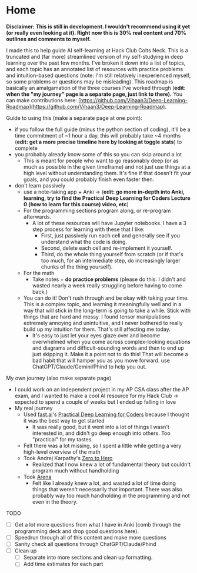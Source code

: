 # Home

**Disclaimer: This is still in development. I wouldn't recommend using it yet (or really even looking at it). Right now this is 30% real content and 70% outlines and comments to myself.**&#x20;

I made this to help guide AI self-learning at Hack Club Colts Neck. This is a truncated and (far more) streamlined version of my self-studying in deep learning over the past few months. I've broken it down into a list of topics, and each topic has an annotated list of resources with practice problems and intuition-based questions (note: I'm still relatively inexperienced myself, so some problems or questions may be misleading). This roadmap is basically an amalgamation of the three courses I've worked through (**edit: when the "my journey" page is a separate page, just link to there).** You can make contributions here: [https://github.com/Vihaan3/Deep-Learning-Roadmap](https://github.com/Vihaan3/Deep-Learning-Roadmap).

Guide to using this (make a separate page at one point):&#x20;

* if you follow the full guide (minus the python section of coding), it'll be a time commitment of \~1 hour a day, this will probably take \~4 months (**edit: get a more precise timeline here by looking at toggle stats**) to complete&#x20;
* you probably already know some of this so you can skip around a lot
  * This is meant for people who want to go reasonably deep (or as much as possible in the given timeframe) and not just use things at a high level without understanding them. It's fine if that doesn't fit your goals, and you could probably finish even faster then.&#x20;
* don't learn passively
  * use a note-taking app + Anki -> (**edit: go more in-depth into Anki, learning, try to find the Practical Deep Learning for Coders Lecture 0 (how to learn for this course) video, etc**)
  * For the programming sections program along, or re-program afterwards.&#x20;
    * A lot of these resources will have Jupyter notebooks. I have a 3 step process for learning with these that I like:
      * First, just passively run each cell and generally see if you understand what the code is doing.&#x20;
      * Second, delete each cell and re-implement it yourself.&#x20;
      * Third, do the whole thing yourself from scratch (or if that's too much, for an intermediate step, do increasingly larger chunks of the thing yourself).&#x20;
  * For the math&#x20;
    * Take notes + **do practice problems** (please do this. I didn't and wasted nearly a week really struggling before having to come back.)
  * You can do it! Don't rush through and be okay with taking your time. This is a complex topic, and learning it meaningfully well and in a way that will stick in the long-term is going to take a while. Stick with things that are hard and messy. I found tensor manipulations extremely annoying and unintuitive, and I never bothered to really build up my intuition for them. That's still affecting me today.&#x20;
    * It's easy to just let your eyes glaze over and become overwhelmed when you come across complex-looking equations and diagrams and difficult-sounding words and then to end up just skipping it. Make it a point not to do this! That will become a bad habit that will hamper you as you move forward. use ChatGPT/Claude/Gemini/Phind to help you out.&#x20;

My own journey (also make separate page)

* I could work on an independent project in my AP CSA class after the AP exam, and I wanted to make a cool AI resource for my Hack Club -> expected to spend a couple of weeks but I ended up falling in love
* My real journey
  * Used [fast.ai](https://www.fast.ai/)'s [Practical Deep Learning for Coders](https://course.fast.ai/) because I thought it was the best way to get started
    * It was really good, but it went into a lot of things I wasn't interested in, and didn't go deep enough into others. Too "practical" for my tastes.&#x20;
  * Felt there was a lot missing, so I spent a little while getting a very high-level overview of the math
  * Took Andrej Karpathy's [Zero to Hero](https://karpathy.ai/zero-to-hero.html)&#x20;
    * Realized that I now knew a lot of fundamental theory but couldn't program much without handholding&#x20;
  * Took [Arena](https://www.arena.education/)
    * Felt like I already knew a lot, and wasted a lot of time doing things that weren't necessarily that  important. There was also probably way too much handholding in the programming and not even in the theory. &#x20;

TODO

* [ ] Get a lot more questions from what I have in Anki (comb through the programming deck and drop good questions here).&#x20;
* [ ] Speedrun through all of this content and make more questions
* [ ] Sanity check all questions through ChatGPT/Claude/Phind
* [ ] Clean up
  * [ ] Separate into more sections and clean up formatting.
  * [ ] Add time estimates for each part
